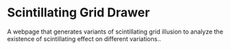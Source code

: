 # Scintillating Grid Drawer
A webpage that generates variants of scintillating grid illusion to analyze the existence of scintillating effect on different variations..
